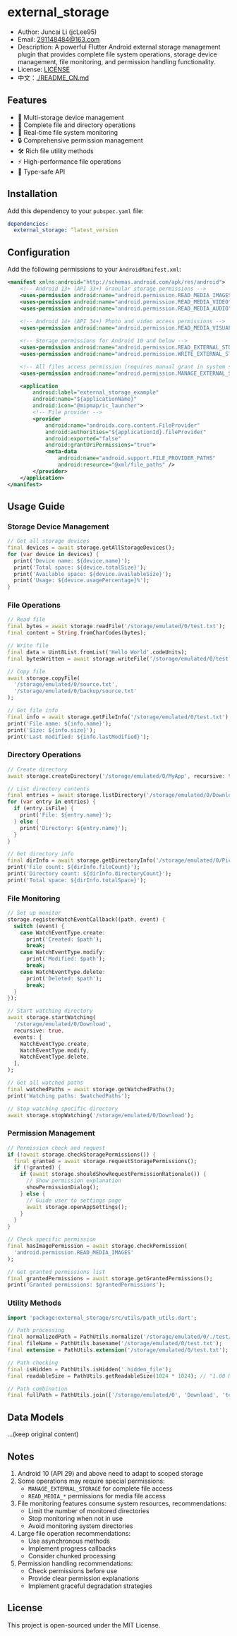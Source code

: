 # external_storage

- Author: Juncai Li (jcLee95)
- Email: [291148484@163.com](291148484@163.com)
- Description: A powerful Flutter Android external storage management plugin that provides complete file system operations, storage device management, file monitoring, and permission handling functionality.
- License: [LICENSE](./LICENSE)
- 中文：[./README_CN.md](https://github.com/jacklee1995/flutter_external_storage/blob/master/README_CN.md)

## Features

- 📱 Multi-storage device management
- 📂 Complete file and directory operations
- 👀 Real-time file system monitoring
- 🔒 Comprehensive permission management
- 🛠 Rich file utility methods
- ⚡ High-performance file operations
- 🎯 Type-safe API

## Installation

Add this dependency to your `pubspec.yaml` file:

```yaml
dependencies:
  external_storage: ^latest_version
```

## Configuration

Add the following permissions to your `AndroidManifest.xml`:

```xml
<manifest xmlns:android="http://schemas.android.com/apk/res/android">
    <!-- Android 13+ (API 33+) Granular storage permissions -->
    <uses-permission android:name="android.permission.READ_MEDIA_IMAGES" />
    <uses-permission android:name="android.permission.READ_MEDIA_VIDEO" />
    <uses-permission android:name="android.permission.READ_MEDIA_AUDIO" />
    
    <!-- Android 14+ (API 34+) Photo and video access permissions -->
    <uses-permission android:name="android.permission.READ_MEDIA_VISUAL_USER_SELECTED" />

    <!-- Storage permissions for Android 10 and below -->
    <uses-permission android:name="android.permission.READ_EXTERNAL_STORAGE" android:maxSdkVersion="32" />
    <uses-permission android:name="android.permission.WRITE_EXTERNAL_STORAGE" android:maxSdkVersion="29" />

    <!-- All files access permission (requires manual grant in system settings) -->
    <uses-permission android:name="android.permission.MANAGE_EXTERNAL_STORAGE" />

    <application
        android:label="external_storage_example"
        android:name="${applicationName}"
        android:icon="@mipmap/ic_launcher">
        <!-- File provider -->
        <provider
            android:name="androidx.core.content.FileProvider"
            android:authorities="${applicationId}.fileProvider"
            android:exported="false"
            android:grantUriPermissions="true">
            <meta-data
                android:name="android.support.FILE_PROVIDER_PATHS"
                android:resource="@xml/file_paths" />
        </provider>
    </application>
</manifest>
```

## Usage Guide

### Storage Device Management

```dart
// Get all storage devices
final devices = await storage.getAllStorageDevices();
for (var device in devices) {
  print('Device name: ${device.name}');
  print('Total space: ${device.totalSize}');
  print('Available space: ${device.availableSize}');
  print('Usage: ${device.usagePercentage}%');
}
```

### File Operations

```dart
// Read file
final bytes = await storage.readFile('/storage/emulated/0/test.txt');
final content = String.fromCharCodes(bytes);

// Write file
final data = Uint8List.fromList('Hello World'.codeUnits);
final bytesWritten = await storage.writeFile('/storage/emulated/0/test.txt', data);

// Copy file
await storage.copyFile(
  '/storage/emulated/0/source.txt',
  '/storage/emulated/0/backup/source.txt'
);

// Get file info
final info = await storage.getFileInfo('/storage/emulated/0/test.txt');
print('File name: ${info.name}');
print('Size: ${info.size}');
print('Last modified: ${info.lastModified}');
```

### Directory Operations

```dart
// Create directory
await storage.createDirectory('/storage/emulated/0/MyApp', recursive: true);

// List directory contents
final entries = await storage.listDirectory('/storage/emulated/0/Download');
for (var entry in entries) {
  if (entry.isFile) {
    print('File: ${entry.name}');
  } else {
    print('Directory: ${entry.name}');
  }
}

// Get directory info
final dirInfo = await storage.getDirectoryInfo('/storage/emulated/0/Pictures');
print('File count: ${dirInfo.fileCount}');
print('Directory count: ${dirInfo.directoryCount}');
print('Total space: ${dirInfo.totalSpace}');
```

### File Monitoring

```dart
// Set up monitor
storage.registerWatchEventCallback((path, event) {
  switch (event) {
    case WatchEventType.create:
      print('Created: $path');
      break;
    case WatchEventType.modify:
      print('Modified: $path');
      break;
    case WatchEventType.delete:
      print('Deleted: $path');
      break;
  }
});

// Start watching directory
await storage.startWatching(
  '/storage/emulated/0/Download',
  recursive: true,
  events: [
    WatchEventType.create,
    WatchEventType.modify,
    WatchEventType.delete,
  ],
);

// Get all watched paths
final watchedPaths = await storage.getWatchedPaths();
print('Watching paths: $watchedPaths');

// Stop watching specific directory
await storage.stopWatching('/storage/emulated/0/Download');
```

### Permission Management

```dart
// Permission check and request
if (!await storage.checkStoragePermissions()) {
  final granted = await storage.requestStoragePermissions();
  if (!granted) {
    if (await storage.shouldShowRequestPermissionRationale()) {
      // Show permission explanation
      showPermissionDialog();
    } else {
      // Guide user to settings page
      await storage.openAppSettings();
    }
  }
}

// Check specific permission
final hasImagePermission = await storage.checkPermission(
  'android.permission.READ_MEDIA_IMAGES'
);

// Get granted permissions list
final grantedPermissions = await storage.getGrantedPermissions();
print('Granted permissions: $grantedPermissions');
```

### Utility Methods

```dart
import 'package:external_storage/src/utils/path_utils.dart';

// Path processing
final normalizedPath = PathUtils.normalize('/storage/emulated/0/./test/../docs');
final fileName = PathUtils.basename('/storage/emulated/0/test.txt');
final extension = PathUtils.extension('/storage/emulated/0/test.txt');

// Path checking
final isHidden = PathUtils.isHidden('.hidden_file');
final readableSize = PathUtils.getReadableSize(1024 * 1024); // "1.00 MB"

// Path combination
final fullPath = PathUtils.join(['/storage/emulated/0', 'Download', 'test.txt']);
```

## Data Models
...(keep original content)

## Notes

1. Android 10 (API 29) and above need to adapt to scoped storage
2. Some operations may require special permissions:
   - `MANAGE_EXTERNAL_STORAGE` for complete file access
   - `READ_MEDIA_*` permissions for media file access
3. File monitoring features consume system resources, recommendations:
   - Limit the number of monitored directories
   - Stop monitoring when not in use
   - Avoid monitoring system directories
4. Large file operation recommendations:
   - Use asynchronous methods
   - Implement progress callbacks
   - Consider chunked processing
5. Permission handling recommendations:
   - Check permissions before use
   - Provide clear permission explanations
   - Implement graceful degradation strategies

## License

This project is open-sourced under the MIT License.
